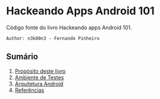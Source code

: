 # Hackeando Apps Android 101
Código fonte do livro Hackeando apps Android 101.

`Author: n3k00n3 - Fernando Pinheiro`

## Sumário

1. [Propósito deste livro](manuscript/proposito.md)
2. [Ambiente de Testes](manuscript/setup.md)
3. [Arquitetura Android](manuscript/arquitetura.md)
3. [Referências](manuscript/referencias.md)